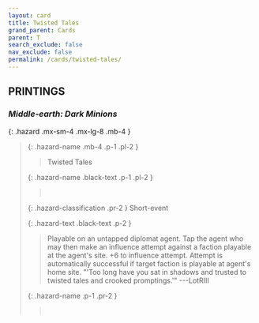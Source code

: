 ```yaml
---
layout: card
title: Twisted Tales
grand_parent: Cards
parent: T
search_exclude: false
nav_exclude: false
permalink: /cards/twisted-tales/
---
```


## PRINTINGS


### _Middle-earth: Dark Minions_

{: .hazard .mx-sm-4 .mx-lg-8 .mb-4 }
> {: .hazard-name .mb-4 .p-1 .pl-2 }
> > <div class="hazard-mp"></div>
> > <div class="card-name">Twisted Tales</div>
>
> {: .hazard-name .black-text .p-1 .pl-2 }
> > &nbsp;
>
> {: .hazard-classification .pr-2 }
> Short-event
>
> {: .hazard-text .black-text .p-2 }
> > Playable on an untapped diplomat agent. Tap the agent who may then make an influence attempt against a faction playable at the agent's site. +6 to influence attempt. Attempt is automatically successful if target faction is playable at agent's home site.   "'Too long have you sat in shadows and trusted to twisted tales and crooked promptings.'" ---LotRIII 
>
> {: .hazard-name .p-1 .pr-2 }
> > <div class="card-shield"></div>
> > <div class="card-corruption">&nbsp;</div>
